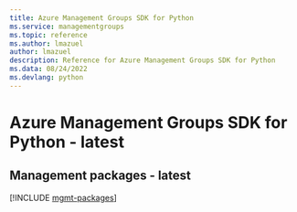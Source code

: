 ```yaml
---
title: Azure Management Groups SDK for Python
ms.service: managementgroups
ms.topic: reference
ms.author: lmazuel
author: lmazuel
description: Reference for Azure Management Groups SDK for Python
ms.data: 08/24/2022
ms.devlang: python
---
```

# Azure Management Groups SDK for Python - latest

## Management packages - latest
[!INCLUDE [mgmt-packages](management-groups-mgmt-index.md)]